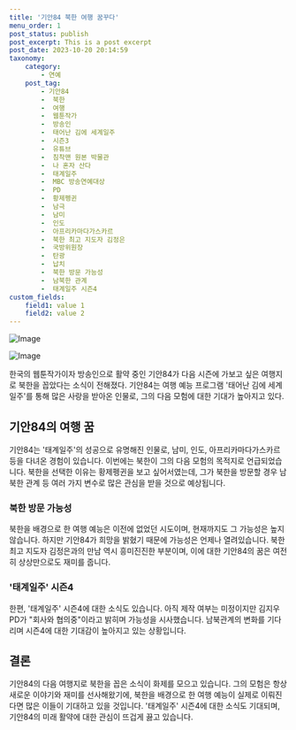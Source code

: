 ```yaml
---
title: '기안84 북한 여행 꿈꾸다'
menu_order: 1
post_status: publish
post_excerpt: This is a post excerpt
post_date: 2023-10-20 20:14:59
taxonomy:
    category:
        - 연예
    post_tag:
        - 기안84
        -  북한
        -  여행
        -  웹툰작가
        -  방송인
        -  태어난 김에 세계일주
        -  시즌3
        -  유튜브
        -  침착맨 원본 박물관
        -  나 혼자 산다
        -  태계일주
        -  MBC 방송연예대상
        -  PD
        -  황제펭귄
        -  남극
        -  남미
        -  인도
        -  아프리카마다가스카르
        -  북한 최고 지도자 김정은
        -  국방위원장
        -  탄광
        -  납치
        -  북한 방문 가능성
        -  남북한 관계
        -  태계일주 시즌4
custom_fields:
    field1: value 1
    field2: value 2
---
```


![Image](https://mimgnews.pstatic.net/image/477/2024/02/06/0000472502_001_20240206205502747.jpg?type=w540)

![Image](https://ssl.pstatic.net/mimgnews/image/477/2024/02/06/0000472502_002_20240206205502821.jpg?type=w540)


한국의 웹툰작가이자 방송인으로 활약 중인 기안84가 다음 시즌에 가보고 싶은 여행지로 북한을 꼽았다는 소식이 전해졌다. 기안84는 여행 예능 프로그램 '태어난 김에 세계일주'를 통해 많은 사랑을 받아온 인물로, 그의 다음 모험에 대한 기대가 높아지고 있다.

## 기안84의 여행 꿈
기안84는 '태계일주'의 성공으로 유명해진 인물로, 남미, 인도, 아프리카마다가스카르 등을 다녀온 경험이 있습니다. 이번에는 북한이 그의 다음 모험의 목적지로 언급되었습니다. 북한을 선택한 이유는 황제펭귄을 보고 싶어서였는데, 그가 북한을 방문할 경우 남북한 관계 등 여러 가지 변수로 많은 관심을 받을 것으로 예상됩니다.

### 북한 방문 가능성
북한을 배경으로 한 여행 예능은 이전에 없었던 시도이며, 현재까지도 그 가능성은 높지 않습니다. 하지만 기안84가 희망을 밝혔기 때문에 가능성은 언제나 열려있습니다. 북한 최고 지도자 김정은과의 만남 역시 흥미진진한 부분이며, 이에 대한 기안84의 꿈은 여전히 상상만으로도 재미를 줍니다.

### '태계일주' 시즌4
한편, '태계일주' 시즌4에 대한 소식도 있습니다. 아직 제작 여부는 미정이지만 김지우 PD가 "회사와 협의중"이라고 밝히며 가능성을 시사했습니다. 남북관계의 변화를 기다리며 시즌4에 대한 기대감이 높아지고 있는 상황입니다.

## 결론
기안84의 다음 여행지로 북한을 꼽은 소식이 화제를 모으고 있습니다. 그의 모험은 항상 새로운 이야기와 재미를 선사해왔기에, 북한을 배경으로 한 여행 예능이 실제로 이뤄진다면 많은 이들이 기대하고 있을 것입니다. '태계일주' 시즌4에 대한 소식도 기대되며, 기안84의 미래 활약에 대한 관심이 뜨겁게 끓고 있습니다.
